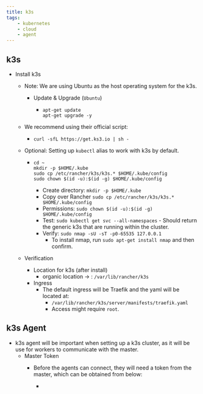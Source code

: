 ```yaml
---
title: k3s
tags:
	- kubernetes
	- cloud
	- agent
---
```

## k3s

- Install k3s
  - Note: We are using Ubuntu as the host operating system for the k3s.
    - Update & Upgrade (`Ubuntu`)

      - ```shell
        apt-get update
        apt-get upgrade -y
        ```

  - We recommend using their official script:

    - ```shell
      curl -sfL https://get.ks3.io | sh -
      ```

  - Optional: Setting up `kubectl` alias to work with k3s by default.

    - ```shell
      cd ~
      mkdir -p $HOME/.kube
      sudo cp /etc/rancher/k3s/k3s.* $HOME/.kube/config
      sudo chown $(id -u):$(id -g) $HOME/.kube/config
      ```

      - Create directory: `mkdir -p $HOME/.kube`  
      - Copy over Rancher `sudo cp /etc/rancher/k3s/k3s.* $HOME/.kube/config`
      - Permissions: `sudo chown $(id -u):$(id -g) $HOME/.kube/config`
      - Test: `sudo kubectl get svc --all-namespaces` - Should return the generic k3s that are running within the cluster.
      - Verify: `sudo nmap -sU -sT -p0-65535 127.0.0.1`
        - To install nmap, run `sudo apt-get install nmap` and then confirm.
  - Verification
    - Location for k3s (after install)
      - organic location -> : `/var/lib/rancher/k3s`
    - Ingress
      - The default ingress will be Traefik and the yaml will be located at:
        - `/var/lib/rancher/k3s/server/manifests/traefik.yaml`
        - Access might require `root`.

## k3s Agent

- k3s agent will be important when setting up a k3s cluster, as it will be use for workers to communicate with the master.
  - Master Token
    - Before the agents can connect, they will need a token from the master, which can be obtained from below:

      - ```shell
         
        ```
